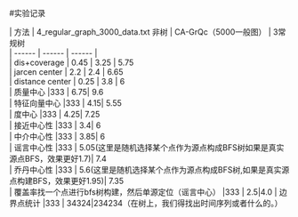 #实验记录

| 方法 | 4_regular_graph_3000_data.txt 非树 | CA-GrQc（5000一般图） | 3常规树   
| ------ | ------ | ------ |   
| dis+coverage | 0.45 | 3.25 |  5.75  
| jarcen center | 2.2 | 2.4 |  6.65  
| distance center | 0.25 | 3.8 |  6   
| 质量中心  |333 | 6.75| 9.6   
| 特征向量中心  |333 | 4.15| 5.55  
| 度中心  |333 | 4.25| 7.25  
| 接近中心性  |333 | 3.4| 6  
| 中介中心性  |333 | 3.85| 6  
| 谣言中心性  |333 | 5.05(这里是随机选择某个点作为源点构成BFS树如果是真实源点BFS，效果更好1.7)| 7.4   
| 乔丹中心性  |333 | 5.6(这里是随机选择某个点作为源点构成BFS树,如果是真实源点构建BFS，效果更好1.95)| 7.35  
| 覆盖率找一个点进行bfs树构建，然后单源定位（谣言中心）  |333 | 2.5|4.0
| 边界点统计  |333 | 34324|234234（在树上，我们得找出时间序列或者什么的。）

